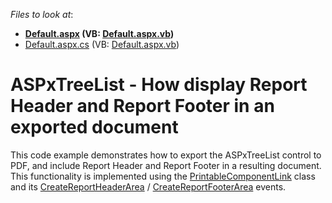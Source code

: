 <!-- default file list -->
*Files to look at*:

* **[Default.aspx](./CS/!ASPxTreeList/Default.aspx) (VB: [Default.aspx.vb](./VB/!ASPxTreeList/Default.aspx.vb))**
* [Default.aspx.cs](./CS/!ASPxTreeList/Default.aspx.cs) (VB: [Default.aspx.vb](./VB/!ASPxTreeList/Default.aspx.vb))
<!-- default file list end -->
# ASPxTreeList - How display Report Header and Report Footer in an exported document


<p>This code example demonstrates how to export the ASPxTreeList control to PDF, and include Report Header and Report Footer in a resulting document.<br />This functionality is implemented using the <a href="https://documentation.devexpress.com/#windowsforms/clsDevExpressXtraPrintingPrintableComponentLinktopic">PrintableComponentLink</a> class and its <a href="https://documentation.devexpress.com/#CoreLibraries/DevExpressXtraPrintingLinkBase_CreateReportHeaderAreatopic">CreateReportHeaderArea</a> / <a href="https://documentation.devexpress.com/#CoreLibraries/DevExpressXtraPrintingLinkBase_CreateReportFooterAreatopic">CreateReportFooterArea</a> events.</p>

<br/>


